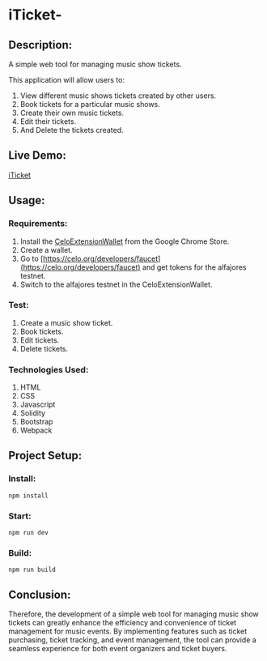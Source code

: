 # iTicket-

## Description:

A simple web tool for managing music show tickets. 

This application will allow users to:
1. View different music shows tickets created by other users.
2. Book tickets for a particular music shows.
3. Create their own music tickets.
4. Edit their tickets.
5. And Delete the tickets created.

## Live Demo:

[iTicket](https://temitope3665.github.io/Music-Ticket-dApp/)

## Usage:

### Requirements:

1. Install the [CeloExtensionWallet](https://chrome.google.com/webstore/detail/celoextensionwallet/kkilomkmpmkbdnfelcpgckmpcaemjcdh?hl=en) from the Google Chrome Store.
2. Create a wallet.
3. Go to [https://celo.org/developers/faucet](https://celo.org/developers/faucet) and get tokens for the alfajores testnet.
4. Switch to the alfajores testnet in the CeloExtensionWallet.

### Test:

1. Create a music show ticket.
2. Book tickets.
3. Edit tickets.
4. Delete tickets.

### Technologies Used:

1. HTML
2. CSS
3. Javascript
4. Solidity
5. Bootstrap
6. Webpack

## Project Setup:

### Install:
```
npm install
```

### Start:
```
npm run dev
```

### Build:
```
npm run build
```
## Conclusion:

Therefore, the development of a simple web tool for managing music show tickets can greatly enhance the efficiency and convenience of ticket management for music events. By implementing features such as ticket purchasing, ticket tracking, and event management, the tool can provide a seamless experience for both event organizers and ticket buyers.
